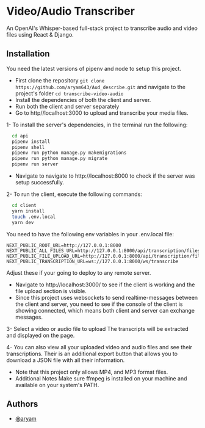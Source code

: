 
# Video/Audio Transcriber

An OpenAI's Whisper-based full-stack project to transcribe audio and video files using React & Django.

## Installation

You need the latest versions of pipenv and node to setup this project.

- First clone the repository `git clone https://github.com/aryam643/Aud_describe.git` and navigate to the project's folder
`cd transcribe-video-audio`
- Install the dependencies of both the client and server.
- Run both the client and server separately
- Go to http//localhost:3000 to upload and transcribe your media files.


1- To install the server's dependencies, in the terminal run the following:

```bash
  cd api
  pipenv install
  pipenv shell 
  pipenv run python manage.py makemigrations
  pipenv run python manage.py migrate
  pipenv run server
```
- Navigate to navigate to http://localhost:8000 to check if the server was setup successfully.

2- To run the client, execute the following commands:

```bash
  cd client
  yarn install
  touch .env.local
  yarn dev
```

You need to have the following env variables in your .env.local file:
```
NEXT_PUBLIC_ROOT_URL=http://127.0.0.1:8000
NEXT_PUBLIC_ALL_FILES_URL=http://127.0.0.1:8000/api/transcription/files/
NEXT_PUBLIC_FILE_UPLOAD_URL=http://127.0.0.1:8000/api/transcription/files/
NEXT_PUBLIC_TRANSCRIPTION_URL=ws://127.0.0.1:8000/ws/transcribe
```

Adjust these if your going to deploy to any remote server.

- Navigate to http://localhost:3000/ to see if the client is working and the file upload section is visible.
- Since this project uses websockets to send realtime-messages between the client and server, you need to see if the console of the client is showing connected, which means both client and server can exchange messages.


3- Select a video or audio file to upload The transcripts will be extracted and displayed on the page.

4- You can also view all your uploaded video and audio files and see their transcriptions. Their is an additional export button that allows you to download a JSON file with all their information.

- Note that this project only allows MP4, and MP3 format files. 
- Additional Notes Make sure ffmpeg is installed on your machine and available on your system's PATH.

## Authors

- [@aryam](https://github.com/aryam643/Aud_describe.git)

